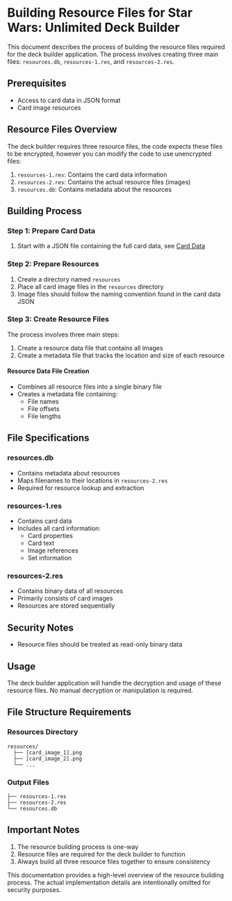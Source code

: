 # Building Resource Files for Star Wars: Unlimited Deck Builder

This document describes the process of building the resource files required for the deck builder application. The process involves creating three main files: `resources.db`, `resources-1.res`, and `resources-2.res`.

## Prerequisites

- Access to card data in JSON format
- Card image resources

## Resource Files Overview

The deck builder requires three resource files, the code expects these files to be encrypted, however you can modify the code to use unencrypted files:

1. `resources-1.res`: Contains the card data information
2. `resources-2.res`: Contains the actual resource files (images)
3. `resources.db`: Contains metadata about the resources

## Building Process

### Step 1: Prepare Card Data

1. Start with a JSON file containing the full card data, see [Card Data]('./RESOURCES-1.md')

### Step 2: Prepare Resources

1. Create a directory named `resources`
2. Place all card image files in the `resources` directory
3. Image files should follow the naming convention found in the card data JSON

### Step 3: Create Resource Files

The process involves three main steps:

1. Create a resource data file that contains all images
2. Create a metadata file that tracks the location and size of each resource

#### Resource Data File Creation
- Combines all resource files into a single binary file
- Creates a metadata file containing:
  - File names
  - File offsets
  - File lengths

## File Specifications

### resources.db
- Contains metadata about resources
- Maps filenames to their locations in `resources-2.res`
- Required for resource lookup and extraction

### resources-1.res
- Contains card data
- Includes all card information:
  - Card properties
  - Card text
  - Image references
  - Set information

### resources-2.res
- Contains binary data of all resources
- Primarily consists of card images
- Resources are stored sequentially

## Security Notes

- Resource files should be treated as read-only binary data

## Usage

The deck builder application will handle the decryption and usage of these resource files. No manual decryption or manipulation is required.

## File Structure Requirements

### Resources Directory
```
resources/
  ├── [card_image_1].png
  ├── [card_image_2].png
  └── ...
```

### Output Files
```
├── resources-1.res
├── resources-2.res
└── resources.db
```

## Important Notes

1. The resource building process is one-way
2. Resource files are required for the deck builder to function
3. Always build all three resource files together to ensure consistency

This documentation provides a high-level overview of the resource building process. The actual implementation details are intentionally omitted for security purposes.
